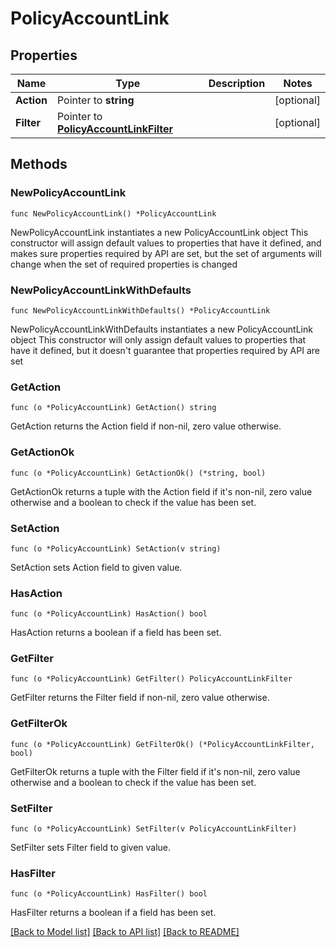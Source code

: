 # PolicyAccountLink

## Properties

Name | Type | Description | Notes
------------ | ------------- | ------------- | -------------
**Action** | Pointer to **string** |  | [optional] 
**Filter** | Pointer to [**PolicyAccountLinkFilter**](PolicyAccountLinkFilter.md) |  | [optional] 

## Methods

### NewPolicyAccountLink

`func NewPolicyAccountLink() *PolicyAccountLink`

NewPolicyAccountLink instantiates a new PolicyAccountLink object
This constructor will assign default values to properties that have it defined,
and makes sure properties required by API are set, but the set of arguments
will change when the set of required properties is changed

### NewPolicyAccountLinkWithDefaults

`func NewPolicyAccountLinkWithDefaults() *PolicyAccountLink`

NewPolicyAccountLinkWithDefaults instantiates a new PolicyAccountLink object
This constructor will only assign default values to properties that have it defined,
but it doesn't guarantee that properties required by API are set

### GetAction

`func (o *PolicyAccountLink) GetAction() string`

GetAction returns the Action field if non-nil, zero value otherwise.

### GetActionOk

`func (o *PolicyAccountLink) GetActionOk() (*string, bool)`

GetActionOk returns a tuple with the Action field if it's non-nil, zero value otherwise
and a boolean to check if the value has been set.

### SetAction

`func (o *PolicyAccountLink) SetAction(v string)`

SetAction sets Action field to given value.

### HasAction

`func (o *PolicyAccountLink) HasAction() bool`

HasAction returns a boolean if a field has been set.

### GetFilter

`func (o *PolicyAccountLink) GetFilter() PolicyAccountLinkFilter`

GetFilter returns the Filter field if non-nil, zero value otherwise.

### GetFilterOk

`func (o *PolicyAccountLink) GetFilterOk() (*PolicyAccountLinkFilter, bool)`

GetFilterOk returns a tuple with the Filter field if it's non-nil, zero value otherwise
and a boolean to check if the value has been set.

### SetFilter

`func (o *PolicyAccountLink) SetFilter(v PolicyAccountLinkFilter)`

SetFilter sets Filter field to given value.

### HasFilter

`func (o *PolicyAccountLink) HasFilter() bool`

HasFilter returns a boolean if a field has been set.


[[Back to Model list]](../README.md#documentation-for-models) [[Back to API list]](../README.md#documentation-for-api-endpoints) [[Back to README]](../README.md)


